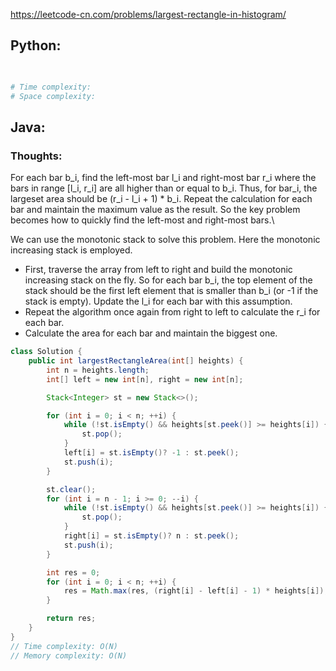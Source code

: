 <https://leetcode-cn.com/problems/largest-rectangle-in-histogram/> 

## Python:
```python

        
# Time complexity: 
# Space complexity: 
```

## Java:
### Thoughts:
For each bar b_i, find the left-most bar l_i and right-most bar r_i where the bars in range [l_i, r_i] are all higher than or equal to b_i. Thus, for bar_i, the largeset area should be
(r_i - l_i + 1) * b_i. Repeat the calculation for each bar and maintain the maximum value as the result. So the key problem becomes how to quickly find the left-most and right-most bars.\

We can use the monotonic stack to solve this problem. Here the monotonic increasing stack is employed. 
- First, traverse the array from left to right and build the monotonic increasing stack on the fly. So for each bar b_i, the top element of the stack should be the first left element
that is smaller than b_i (or -1 if the stack is empty). Update the l_i for each bar with this assumption.
- Repeat the algorithm once again from right to left to calculate the r_i for each bar.
- Calculate the area for each bar and maintain the biggest one.

```java
class Solution {
    public int largestRectangleArea(int[] heights) {
        int n = heights.length;
        int[] left = new int[n], right = new int[n];

        Stack<Integer> st = new Stack<>();

        for (int i = 0; i < n; ++i) {
            while (!st.isEmpty() && heights[st.peek()] >= heights[i]) {
                st.pop();
            }
            left[i] = st.isEmpty()? -1 : st.peek();
            st.push(i);
        }

        st.clear();
        for (int i = n - 1; i >= 0; --i) {
            while (!st.isEmpty() && heights[st.peek()] >= heights[i]) {
                st.pop();
            }
            right[i] = st.isEmpty()? n : st.peek();
            st.push(i);
        }

        int res = 0;
        for (int i = 0; i < n; ++i) {
            res = Math.max(res, (right[i] - left[i] - 1) * heights[i]);
        }

        return res;
    }
}
// Time complexity: O(N)
// Memory complexity: O(N)
```
